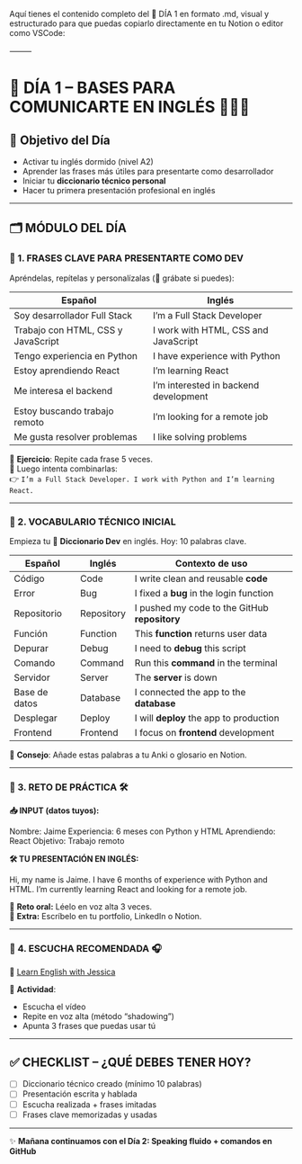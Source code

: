 Aquí tienes el contenido completo del 🧠 DÍA 1 en formato .md, visual y estructurado para que puedas copiarlo directamente en tu Notion o editor como VSCode:

⸻


# 🧠 DÍA 1 – BASES PARA COMUNICARTE EN INGLÉS 💬👨‍💻

## 🎯 Objetivo del Día

- Activar tu inglés dormido (nivel A2)
- Aprender las frases más útiles para presentarte como desarrollador
- Iniciar tu **diccionario técnico personal**
- Hacer tu primera presentación profesional en inglés

---

## 🗂️ MÓDULO DEL DÍA

### 📌 1. FRASES CLAVE PARA PRESENTARTE COMO DEV

Apréndelas, repítelas y personalízalas (💬 grábate si puedes):

| Español                         | Inglés                                           |
|---------------------------------|--------------------------------------------------|
| Soy desarrollador Full Stack    | I’m a Full Stack Developer                      |
| Trabajo con HTML, CSS y JavaScript | I work with HTML, CSS and JavaScript        |
| Tengo experiencia en Python     | I have experience with Python                   |
| Estoy aprendiendo React         | I’m learning React                              |
| Me interesa el backend          | I’m interested in backend development           |
| Estoy buscando trabajo remoto   | I’m looking for a remote job                    |
| Me gusta resolver problemas     | I like solving problems                         |

🔁 **Ejercicio**: Repite cada frase 5 veces.  
🔀 Luego intenta combinarlas:  
👉 `I’m a Full Stack Developer. I work with Python and I’m learning React.`

---

### 📌 2. VOCABULARIO TÉCNICO INICIAL

Empieza tu 🧠 **Diccionario Dev** en inglés. Hoy: 10 palabras clave.

| Español        | Inglés     | Contexto de uso                                     |
|----------------|------------|-----------------------------------------------------|
| Código         | Code       | I write clean and reusable **code**                 |
| Error          | Bug        | I fixed a **bug** in the login function             |
| Repositorio    | Repository | I pushed my code to the GitHub **repository**       |
| Función        | Function   | This **function** returns user data                 |
| Depurar        | Debug      | I need to **debug** this script                     |
| Comando        | Command    | Run this **command** in the terminal                |
| Servidor       | Server     | The **server** is down                              |
| Base de datos  | Database   | I connected the app to the **database**             |
| Desplegar      | Deploy     | I will **deploy** the app to production             |
| Frontend       | Frontend   | I focus on **frontend** development                 |

🧠 **Consejo**: Añade estas palabras a tu Anki o glosario en Notion.

---

### 📌 3. RETO DE PRÁCTICA 🛠️

**📥 INPUT (datos tuyos):**

Nombre: Jaime
Experiencia: 6 meses con Python y HTML
Aprendiendo: React
Objetivo: Trabajo remoto

**🛠️ TU PRESENTACIÓN EN INGLÉS:**

Hi, my name is Jaime.
I have 6 months of experience with Python and HTML.
I’m currently learning React and looking for a remote job.

📣 **Reto oral:** Léelo en voz alta 3 veces.  
📝 **Extra:** Escríbelo en tu portfolio, LinkedIn o Notion.

---

### 📌 4. ESCUCHA RECOMENDADA 🎧

🔗 [Learn English with Jessica
](https://www.youtube.com/@LearnEnglishwithJessica)

🎯 **Actividad**:  
- Escucha el vídeo  
- Repite en voz alta (método “shadowing”)  
- Apunta 3 frases que puedas usar tú

---

## ✅ CHECKLIST – ¿QUÉ DEBES TENER HOY?

- [ ] Diccionario técnico creado (mínimo 10 palabras)
- [ ] Presentación escrita y hablada
- [ ] Escucha realizada + frases imitadas
- [ ] Frases clave memorizadas y usadas

---

✨ **Mañana continuamos con el Día 2: Speaking fluido + comandos en GitHub**
